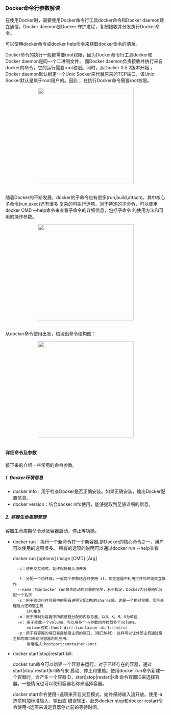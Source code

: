 ### Docker命令行参数解读
在使用Docker时，需要使用Docker命令行工具docker命令和Docker daemon建立通信。Docker daemon是Docker
守护进程，复制接收并分发执行Docker命令。  

可以使用docker命令或docker help命令来获取docker命令的清单。  

Docker命令的执行一般都需要root权限，因为Docker命令行工具docker和Docker daemon是同一个二进制文件，
而Docker daemon负责接收并执行来自docker的命令，它的运行需要root权限。同时，从Docker 0.5.2版本开始
，Docker daemon默认绑定一个Unix Socker来代替原来的TCP端口，该Unix Socker默认是属于root用户的。因此
，在执行Docker命令需要root权限。  

<div align="center"> <img src="https://github.com/ihuangch/blog/blob/master/Docker/pic/docker-socket.png" height="300px" /> </div><br>

随着Docker的不断发展，docker的子命令也有很多(run,build,attach)，其中核心子命令(run,exec)还有很多
复杂的可执行选项。对于特定的子命令，可以使用docker CMD --help命令来查看子命令的详细信息，包括子命令
的使用方法和可用的操作参数。  

<div align="center"> <img src="https://github.com/ihuangch/blog/blob/master/Docker/pic/docker-cmd.png" height="300px" /> </div><br>

从docker命令使用出发，梳理出命令结构图：  

<div align="center"> <img src="https://github.com/ihuangch/blog/blob/master/Docker/pic/docker-use.png" height="300px" /> </div><br>

#### 详细命令及参数
接下来的介绍一些常用的命令参数。
##### 1. Docker环境信息
- docker info：用于检查Docker是否正确安装。如果正确安装，输出Docker配置信息。
- docker version：结合docker info使用，能够提取到足够详细的信息。

##### 2. 容器生命周期管理
容器生命周期命令涉及容器启动，停止等功能。
- docker run：执行一个新命令在一个新容器,是Docker的核心命令之一，用户可以使用的选项很多。
	所有的选项的说明可以通过docker run --help查看

	docker run [options] Image [CMD] [Arg]  

		-i：使用交互模式，始终保持输入流开发  

		-t：分配一个伪终端，一般两个参数结合时使用-it，即在容器中利用打开的终端交互操作
		--name：指定docker run命令启动的容器的名字，若不指定，Docker为容器随机分配一个名字
		-c：用于给运行在容器中的所有进程分配CPU的shares值。这是一个相对权重，实际处理能力还和宿主机
			CPU相关
		-m：用于限制为容器中所欲进程分配的内存总量，以B，K，M，G为单位
		-v: 用于挂载一个volume，可以用多个-v参数同时挂载多个volume。
			volume格式:[host-dir]:[container-dir]:[rw|ro]
		-p：用于将容器的端口暴露给宿主机的端口。（端口映射），这样可以让外部主机通过宿主机的端口来访问容器内的应用。
			常用格式:hostport:container-port
- docker start|stop|restart|kill:

	docker run命令可以新建一个容器来运行，对于已经存在的容器，通过start|stop|restart|kill命令来
	启动、停止和重启。使用docker run命令新建一个容器时，会产生一个容器ID，start|stop|restart|kill
	命令容器ID来选择容器。一些情况也可以使用容器名称来选择容器。

	docker start命令使用-i选项来开启交互模式，始终保持输入流开放。使用-a选项附加标准输入，输出或
	错误输出。此外docker stop和docker restart命令使用-t选项来设定容器停止前的等待时间。



	

